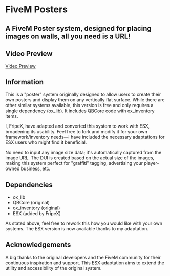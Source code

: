# FiveM Posters
## A FiveM Poster system, designed for placing images on walls, all you need is a URL!

## Video Preview
[Video Preview](https://github.com/Xilophinum/posters/assets/44152393/9db2ec16-0b3d-43bd-a2b2-4ab00acfbe48)

## Information
This is a "poster" system originally designed to allow users to create their own posters and display them on any vertically flat surface. While there are other similar systems available, this version is free and only requires a single dependency (ox_lib). It includes QBCore code with ox_inventory items.

I, FripeX, have adapted and converted this system to work with ESX, broadening its usability. Feel free to fork and modify it for your own framework/inventory needs—I have included the necessary adaptations for ESX users who might find it beneficial.

No need to input any image size data; it's automatically captured from the image URL. The DUI is created based on the actual size of the images, making this system perfect for "graffiti" tagging, advertising your player-owned business, etc.

## Dependencies
- ox_lib
- QBCore (original)
- ox_inventory (original)
- ESX (added by FripeX)

As stated above, feel free to rework this how you would like with your own systems. The ESX version is now available thanks to my adaptation.

## Acknowledgements
A big thanks to the original developers and the FiveM community for their continuous inspiration and support. This ESX adaptation aims to extend the utility and accessibility of the original system.
